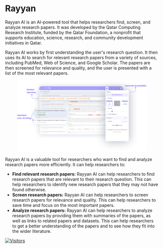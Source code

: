 # Rayyan

Rayyan AI is an AI-powered tool that helps researchers find, screen, and analyze research papers. It was developed by the Qatar Computing Research Institute, funded by the Qatar Foundation, a nonprofit that supports education, science, research, and community development initiatives in Qatar.

Rayyan AI works by first understanding the user's research question. It then uses its AI to search for relevant research papers from a variety of sources, including PubMed, Web of Science, and Google Scholar. The papers are then screened for relevance and quality, and the user is presented with a list of the most relevant papers.

<figure><img src="../.gitbook/assets/Rayyan.png" alt="" width="563"><figcaption></figcaption></figure>

Rayyan AI is a valuable tool for researchers who want to find and analyze research papers more efficiently. It can help researchers to:

* **Find relevant research papers:** Rayyan AI can help researchers to find research papers that are relevant to their research question. This can help researchers to identify new research papers that they may not have found otherwise.
* **Screen research papers:** Rayyan AI can help researchers to screen research papers for relevance and quality. This can help researchers to save time and focus on the most important papers.
* **Analyze research papers:** Rayyan AI can help researchers to analyze research papers by providing them with summaries of the papers, as well as links to related papers and datasets. This can help researchers to get a better understanding of the papers and to see how they fit into the wider literature.



[![Visitors](https://api.visitorbadge.io/api/visitors?path=https%3A%2F%2Fgithub.com%2Fdrshahizan\&labelColor=%23697689\&countColor=%23555555\&style=plastic)](https://visitorbadge.io/status?path=https%3A%2F%2Fgithub.com%2Fdrshahizan)
